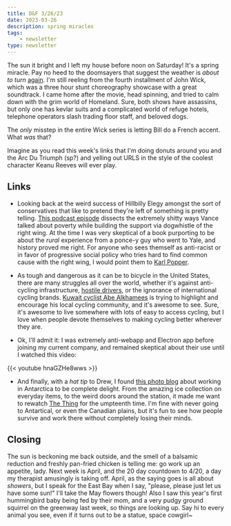 ```yaml
---
title: D&F 3/26/23
date: 2023-03-26
description: spring miracles
tags: 
    - newsletter
type: newsletter
---
```


The sun it bright and I left my house before noon on Saturday! It's a spring miracle. Pay no heed to the doomsayers that suggest the weather is _about to turn_ [again](https://www.sfgate.com/weather/article/when-will-bay-area-wind-rain-stop-17853749.php). I'm still reeling from the fourth installment of John Wick, which was a three hour stunt choreography showcase with a great soundtrack. I came home after the movie, head spinning, and tried to calm down with the grim world of Homeland. Sure, both shows have assassins, but only one has kevlar suits and a complicated world of refuge hotels, telephone operators slash trading floor staff, and beloved dogs.

The _only_ misstep in the entire Wick series is letting Bill do a French accent. What _was_ that?

Imagine as you read this week's links that I'm doing donuts around you and the Arc Du Triumph (sp?) and yelling out URLS in the style of the coolest character Keanu Reeves will ever play.

## Links

- Looking back at the weird success of Hillbilly Elegy amongst the sort of conservatives that like to pretend they're left of something is pretty telling. [This podcast episode](https://overcast.fm/+9URJYyXl8) dissects the extremely shitty ways Vance talked about poverty while building the support via dogwhistle of the right wing. At the time I was very skeptical of a book purporting to be about the _rural_ experience from a ponce-y guy who went to Yale, and history proved me right. For anyone who sees themself as anti-racist or in favor of progressive social policy who tries hard to find common cause with the right wing, I would point them to [Karl Popper](https://en.wikipedia.org/wiki/Paradox_of_tolerance).

- ‌As tough and dangerous as it can be to bicycle in the United States, there are many struggles all over the world, whether it's against anti-cycling infrastructure, [hostile drivers](https://www.youtube.com/watch?v=jN7mSXMruEo), or the ignorance of international cycling brands. [Kuwait cyclist Abe Alkhamees](https://theradavist.com/cycling-in-kuwait/) is trying to highlight and encourage his local cycling community, and it's awesome to see. Sure, it's awesome to live somewhere with lots of easy to access cycling, but I love when people devote themselves to making cycling better wherever they are.

- Ok, I'll admit it: I was extremely anti-webapp and Electron app before joining my current company, and remained skeptical about their use until I watched this video:

{{< youtube hnaGZHe8wws >}}

- And finally, with a _hat tip_ to Drew, I found [this photo blog](https://brr.fyi/) about working in Antarctica to be complete delight. From the amazing ice collection on everyday items, to the weird doors around the station, it made me want to rewatch [The Thing](https://www.youtube.com/watch?v=5ftmr17M-a4) for the umpteenth time. I'm fine with never going to Antartical, or even the Canadian plains, but it's fun to see how people survive and work there without completely losing their minds.

## Closing

The sun is beckoning me back outside, and the smell of a balsamic reduction and freshly pan-fried chicken is telling me: go work up an appetite, lady. Next week is April, and the 20 day countdown to 4/20, a day my therapist amusingly is taking off. April, as the saying goes is all about _showers_, but I speak for the East Bay when I say, "please, please just let us have some sun!" I'll take the May flowers though! Also I saw this year's first hummingbird baby being fed by their mom, and a very pudgy ground squirrel on the greenway last week, so things are looking up. Say hi to every animal you see, even if it turns out to be a statue, space cowgirl~
